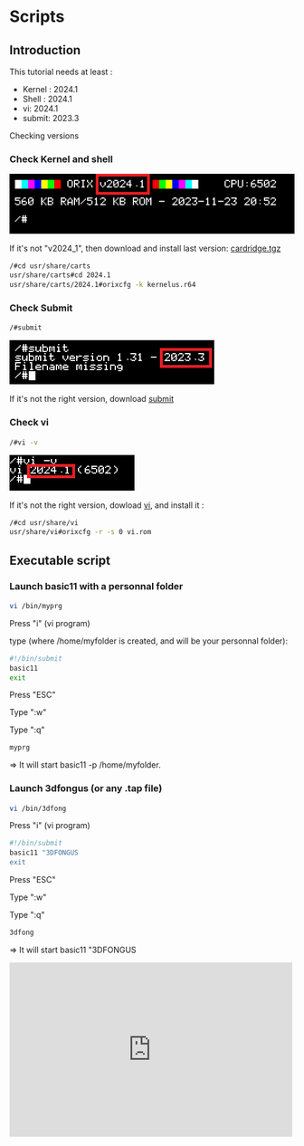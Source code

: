 # Scripts

## Introduction

This tutorial needs at least :

* Kernel : 2024.1
* Shell : 2024.1
* vi: 2024.1
* submit: 2023.3

Checking versions

### Check Kernel and shell

![](img/orix2024_1.png)

If it's not "v2024_1", then download and install last version: [cardridge.tgz](http://repo.orix.oric.org/dists/official/tgz/6502/cardridge.tgz)

```bash
/#cd usr/share/carts
usr/share/carts#cd 2024.1
usr/share/carts/2024.1#orixcfg -k kernelus.r64
```

### Check Submit

```bash
/#submit
```

![](img/submit_v.png)

If it's not the right version, download [submit](http://repo.orix.oric.org/dists/official/tgz/6502/submit.tgz)

### Check vi

```bash
/#vi -v
```

![](img/vi_v.png)

If it's not the right version, dowload [vi](http://repo.orix.oric.org/dists/official/tgz/6502/vi.tgz), and install it :

```bash
/#cd usr/share/vi
usr/share/vi#orixcfg -r -s 0 vi.rom
```

## Executable script

### Launch basic11 with a personnal folder

```bash
vi /bin/myprg
```

Press "i" (vi program)

type (where /home/myfolder is created, and will be your personnal folder):

```bash
#!/bin/submit
basic11 
exit
```

Press "ESC"

Type ":w"

Type ":q"

```bash
myprg
```

=> It will start basic11 -p /home/myfolder.

### Launch 3dfongus (or any .tap file)

```bash
vi /bin/3dfong
```

Press "i" (vi program)

```bash
#!/bin/submit
basic11 "3DFONGUS
exit
```

Press "ESC"

Type ":w"

Type ":q"

```bash
3dfong
```

=> It will start basic11 "3DFONGUS


<iframe width="500" height="308" src="https://www.youtube.com/embed/ZpCt3E5-sG4" title="Orix : vi and scripting" frameborder="0" allow="accelerometer; autoplay; clipboard-write; encrypted-media; gyroscope; picture-in-picture; web-share" allowfullscreen></iframe>

